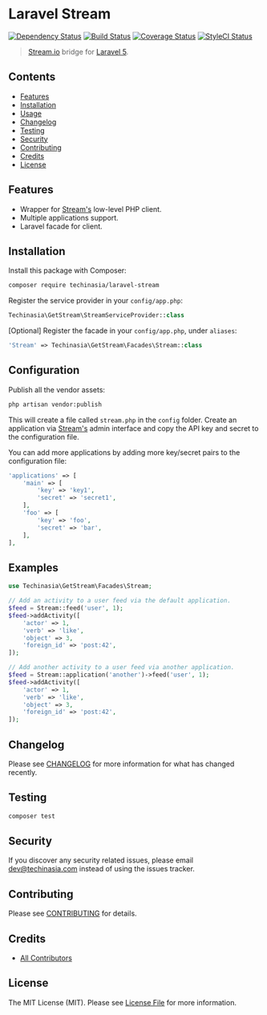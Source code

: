 # Laravel Stream

[![Dependency Status](https://gemnasium.com/techinasia/laravel-stream.svg)](https://gemnasium.com/techinasia/laravel-stream)
[![Build Status](https://travis-ci.org/techinasia/laravel-stream.svg)](https://travis-ci.org/techinasia/laravel-stream)
[![Coverage Status](https://coveralls.io/repos/github/techinasia/laravel-stream/badge.svg)](https://coveralls.io/github/techinasia/laravel-stream)
[![StyleCI Status](https://styleci.io/repos/31862595/shield)](https://styleci.io/repos/31862595)

> [Stream.io](https://getstream.io) bridge for [Laravel 5](http://laravel.com/).

## Contents
- [Features](#features)
- [Installation](#installation)
- [Usage](#usage)
- [Changelog](#changelog)
- [Testing](#testing)
- [Security](#security)
- [Contributing](#contributing)
- [Credits](#credits)
- [License](#license)

## Features
- Wrapper for [Stream's](https://getstream.io) low-level PHP client.
- Multiple applications support.
- Laravel facade for client.

## Installation
Install this package with Composer:
``` bash
composer require techinasia/laravel-stream
```

Register the service provider in your `config/app.php`:
``` php
Techinasia\GetStream\StreamServiceProvider::class
```

[Optional] Register the facade in your `config/app.php`, under `aliases`:
``` php
'Stream' => Techinasia\GetStream\Facades\Stream::class
```

## Configuration
Publish all the vendor assets:
``` bash
php artisan vendor:publish
```

This will create a file called `stream.php` in the `config` folder. Create an application via [Stream's](https://getstream.io) admin interface and copy the API key and secret to the configuration file.

You can add more applications by adding more key/secret pairs to the configuration file:

``` php
'applications' => [
    'main' => [
        'key' => 'key1',
        'secret' => 'secret1',
    ],
    'foo' => [
        'key' => 'foo',
        'secret' => 'bar',
    ],
],
```

## Examples
``` php
use Techinasia\GetStream\Facades\Stream;

// Add an activity to a user feed via the default application.
$feed = Stream::feed('user', 1);
$feed->addActivity([
    'actor' => 1,
    'verb' => 'like',
    'object' => 3,
    'foreign_id' => 'post:42',
]);

// Add another activity to a user feed via another application.
$feed = Stream::application('another')->feed('user', 1);
$feed->addActivity([
    'actor' => 1,
    'verb' => 'like',
    'object' => 3,
    'foreign_id' => 'post:42',
]);
```

## Changelog
Please see [CHANGELOG](CHANGELOG.md) for more information for what has changed recently.

## Testing
``` bash
composer test
```

## Security
If you discover any security related issues, please email dev@techinasia.com instead of using the issues tracker.

## Contributing
Please see [CONTRIBUTING](CONTRIBUTING.md) for details.

## Credits
- [All Contributors](../../contributors)

## License
The MIT License (MIT). Please see [License File](LICENSE.md) for more information.
